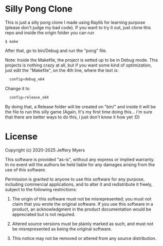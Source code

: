 # Silly Pong Clone

This is just a silly pong clone I made using Raylib for learning purpose (please don't judge my bad code).
If you want to try it out, just clone this repo and inside the origin folder you can run
```console
$ make
```

After that, go to bin/Debug and run the "pong" file.

Note: Inside the Makefile, the project is setted up to be in Debug mode. This projects is nothing crazy at all, but if you want some kind of optimization, just edit the "Makefile", on the 4th line, where the text is:
```c
  config=debug_x64
```
Change it to
```c
  config=release_x64
```
By doing that, a Release folder will be created on "bin/" and inside it will be the file to run this silly game (Again, It's my first time doing this... i'm sure that there are better ways to do this, i just don't know it how yet :D)

# License
Copyright (c) 2020-2025 Jeffery Myers

This software is provided "as-is", without any express or implied warranty. In no event 
will the authors be held liable for any damages arising from the use of this software.

Permission is granted to anyone to use this software for any purpose, including commercial 
applications, and to alter it and redistribute it freely, subject to the following restrictions:

  1. The origin of this software must not be misrepresented; you must not claim that you 
  wrote the original software. If you use this software in a product, an acknowledgment 
  in the product documentation would be appreciated but is not required.

  2. Altered source versions must be plainly marked as such, and must not be misrepresented
  as being the original software.

  3. This notice may not be removed or altered from any source distribution.
